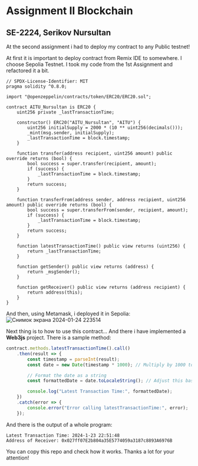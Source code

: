 # Assignment II Blockchain
## SE-2224, Serikov Nursultan
At the second assignment i had to deploy my contract to any Public testnet!

At first it is important to deploy contract from Remix IDE to somewhere. I choose Sepolia Testnet.
I took my code from the 1st Assignment and refactored it a bit.

```Solidity
// SPDX-License-Identifier: MIT
pragma solidity ^0.8.0;

import "@openzeppelin/contracts/token/ERC20/ERC20.sol";

contract AITU_Nursultan is ERC20 {
    uint256 private _lastTransactionTime;

    constructor() ERC20("AITU_Nursultan", "AITU") {
        uint256 initialSupply = 2000 * (10 ** uint256(decimals()));
        _mint(msg.sender, initialSupply);
        _lastTransactionTime = block.timestamp;
    }

    function transfer(address recipient, uint256 amount) public override returns (bool) {
        bool success = super.transfer(recipient, amount);
        if (success) {
            _lastTransactionTime = block.timestamp;
        }
        return success;
    }

    function transferFrom(address sender, address recipient, uint256 amount) public override returns (bool) {
        bool success = super.transferFrom(sender, recipient, amount);
        if (success) {
            _lastTransactionTime = block.timestamp;
        }
        return success;
    }

    function latestTransactionTime() public view returns (uint256) {
        return _lastTransactionTime;
    }

    function getSender() public view returns (address) {
        return _msgSender();
    }

    function getReceiver() public view returns (address recipient) {
        return address(this);
    }
}
```

And then, using Metamask, i deployed it in Sepolia:
![Снимок экрана 2024-01-24 223514](https://github.com/thgank/as2-blockhain/assets/122772347/58797641-64a4-4044-9808-a84c7e5658d2)

Next thing is to how to use this contract...
And there i have implemented a **Web3js** project.
There is a sample method:
```Javascript
contract.methods.latestTransactionTime().call()
    .then(result => {
        const timestamp = parseInt(result);
        const date = new Date(timestamp * 1000); // Multiply by 1000 to convert seconds to milliseconds

        // Format the date as a string
        const formattedDate = date.toLocaleString(); // Adjust this based on your preferred date/time format

        console.log("Latest Transaction Time:", formattedDate);
    })
    .catch(error => {
        console.error("Error calling latestTransactionTime:", error);
    });
```

And there is the output of a whole program:
```
Latest Transaction Time: 2024-1-23 22:51:48
Address of Receiver: 0x027ff07E2b804a35E5774059a3187c8893A6976B
```

You can copy this repo and check how it works. Thanks a lot for your attention!
